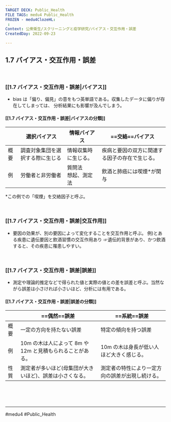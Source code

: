 ```yaml
---
TARGET DECK: Public_Health
FILE TAGS: medu4 Public_Health
FROZEN - medu4ClozeHL:
 : 
Context: 公衆衛生/スクリーニングと疫学研究/バイアス・交互作用・誤差
CreatedDay: 2022-09-23

---
```


## 1.7 バイアス・交互作用・誤差

<br>

### [[1.7 バイアス・交互作用・誤差|バイアス]]
- bias は「偏り、偏見」の意をもつ英単語である。収集したデータに偏りが存在してしまっては、 分析結果にも影響が及んでしまう。
#### [[1.7 バイアス・交互作用・誤差|バイアスの分類]]
| |選択バイアス|情報バイアス|==交絡==バイアス|
|---|---|---|---|
|概要|調査対象集団を選択する際に生じる|情報収集時に生じる。|疾病と要因の双方に関連する因子の存在で生じる。|
|例|労働者と非労働者|質問法<br>想起、測定法|飲酒と肺癌には喫煙\*が関与|
\*この例での「喫煙」を交絡因子と呼ぶ。
<!--ID: 1664685325764-->



<br>


### [[1.7 バイアス・交互作用・誤差|交互作用]]
- 要因の効果が、別の要因によって変化することを交互作用と呼ぶ。
 例)とある疾患に遺伝要因と飲酒習慣の交互作用あり
☞遺伝的背景があり、かつ飲酒すると、その疾患に罹患しやすい。

<br>

### [[1.7 バイアス・交互作用・誤差|誤差]]
- 測定や理論的推定などで得られた値と実際の値との差を誤差と呼ぶ。当然ながら誤差は小さければ小さいほど、分析には有用である。
#### [[1.7 バイアス・交互作用・誤差|誤差の分類]]
| |==偶然==誤差|==系統==誤差|
|---|---|---|
|概要|一定の方向を持たない誤差|特定の傾向を持つ誤差|
|例|10m の木は人によって 8m や 12m と見積もられることがある。|10m の木は身長が低い人ほど大きく感じる。|
|性質|測定者が多いほど(母集団が大きいほど)、誤差は小さくなる。|測定者の特性により一定方向の誤差が出現し続ける。|
<!--ID: 1664685325780-->





<br><br><br>

---
#medu4 #Public_Health
